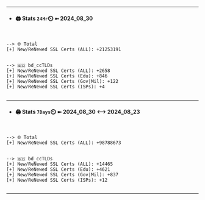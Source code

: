 

---
- #### 🖨️ **Stats** `24Hr`⏲️ ➼ 2024_08_30
```console


--> 🌐 Total
[+] New/ReNewed SSL Certs (ALL): +21253191


--> 🇧🇩 bd_ccTLDs
[+] New/ReNewed SSL Certs (ALL): +2658
[+] New/ReNewed SSL Certs (Edu): +846
[+] New/ReNewed SSL Certs (Gov|Mil): +122
[+] New/ReNewed SSL Certs (ISPs): +4


```

---
- #### 🖨️ **Stats** `7Days`⏲️ ➼ 2024_08_30 <--> 2024_08_23
```console


--> 🌐 Total
[+] New/ReNewed SSL Certs (ALL): +98788673


--> 🇧🇩 bd_ccTLDs
[+] New/ReNewed SSL Certs (ALL): +14465
[+] New/ReNewed SSL Certs (Edu): +4621
[+] New/ReNewed SSL Certs (Gov|Mil): +837
[+] New/ReNewed SSL Certs (ISPs): +12


```

---

